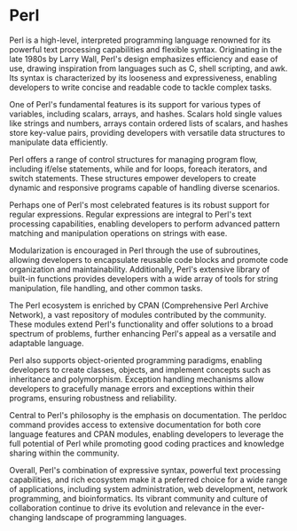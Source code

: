 # Perl
Perl is a high-level, interpreted programming language renowned for its powerful text processing capabilities and flexible syntax. Originating in the late 1980s by Larry Wall, Perl's design emphasizes efficiency and ease of use, drawing inspiration from languages such as C, shell scripting, and awk. Its syntax is characterized by its looseness and expressiveness, enabling developers to write concise and readable code to tackle complex tasks.

One of Perl's fundamental features is its support for various types of variables, including scalars, arrays, and hashes. Scalars hold single values like strings and numbers, arrays contain ordered lists of scalars, and hashes store key-value pairs, providing developers with versatile data structures to manipulate data efficiently.

Perl offers a range of control structures for managing program flow, including if/else statements, while and for loops, foreach iterators, and switch statements. These structures empower developers to create dynamic and responsive programs capable of handling diverse scenarios.

Perhaps one of Perl's most celebrated features is its robust support for regular expressions. Regular expressions are integral to Perl's text processing capabilities, enabling developers to perform advanced pattern matching and manipulation operations on strings with ease.

Modularization is encouraged in Perl through the use of subroutines, allowing developers to encapsulate reusable code blocks and promote code organization and maintainability. Additionally, Perl's extensive library of built-in functions provides developers with a wide array of tools for string manipulation, file handling, and other common tasks.

The Perl ecosystem is enriched by CPAN (Comprehensive Perl Archive Network), a vast repository of modules contributed by the community. These modules extend Perl's functionality and offer solutions to a broad spectrum of problems, further enhancing Perl's appeal as a versatile and adaptable language.

Perl also supports object-oriented programming paradigms, enabling developers to create classes, objects, and implement concepts such as inheritance and polymorphism. Exception handling mechanisms allow developers to gracefully manage errors and exceptions within their programs, ensuring robustness and reliability.

Central to Perl's philosophy is the emphasis on documentation. The perldoc command provides access to extensive documentation for both core language features and CPAN modules, enabling developers to leverage the full potential of Perl while promoting good coding practices and knowledge sharing within the community.

Overall, Perl's combination of expressive syntax, powerful text processing capabilities, and rich ecosystem make it a preferred choice for a wide range of applications, including system administration, web development, network programming, and bioinformatics. Its vibrant community and culture of collaboration continue to drive its evolution and relevance in the ever-changing landscape of programming languages.